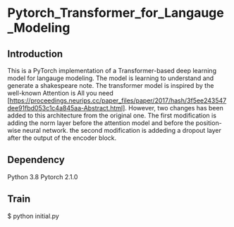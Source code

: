 # Pytorch_Transformer_for_Langauge_Modeling
## Introduction
This is a PyTorch implementation of a Transformer-based deep learning model for langauge modeling. The model is learning to understand and generate a shakespeare note. The transformer model is inspired by the well-known Attention is All you need [https://proceedings.neurips.cc/paper_files/paper/2017/hash/3f5ee243547dee91fbd053c1c4a845aa-Abstract.html]. However, two changes has been added to this architecture from the original one. The first modification is adding the norm layer before the attention model and before the position-wise neural network. the second modification is addeding a dropout layer after the output of the encoder block.

## Dependency
Python 3.8
Pytorch 2.1.0

## Train
$ python initial.py

